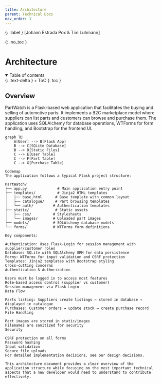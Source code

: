 ```yaml
---
title: Architecture
parent: Technical Docs
nav_order: 1
---
```


{: .label }
[Johann Estrada Pox & Tim Luhmann]

{: .no_toc }
# Architecture

<details open markdown="block">
{: .text-delta }
<summary>Table of contents</summary>
+ ToC
{: toc }
</details>

## Overview

PartWatch is a Flask-based web application that facilitates the buying and selling of automotive parts. It implements a B2C marketplace model where suppliers can list parts and customers can browse and purchase them. The application uses SQLAlchemy for database operations, WTForms for form handling, and Bootstrap for the frontend UI.

```mermaid
graph TD
    A[User] --> B[Flask App]
    B --> C[SQLite Database]
    B --> D[Static Files]
    C --> E[User Table]
    C --> F[Part Table]
    C --> G[Purchase Table]

Codemap
The application follows a typical Flask project structure:

PartWatch/
├── app.py              # Main application entry point
├── templates/          # Jinja2 HTML templates
│   ├── base.html      # Base template with common layout
│   ├── catalogue/     # Part browsing templates
│   └── auth/         # Authentication templates
├── static/            # Static assets
│   ├── css/          # Stylesheets
│   └── images/       # Uploaded part images
├── models/           # SQLAlchemy database models
└── forms/            # WTForms form definitions

Key components:

Authentication: Uses Flask-Login for session management with supplier/customer roles
Database: SQLite with SQLAlchemy ORM for data persistence
Forms: WTForms for input validation and CSRF protection
Templates: Jinja2 templates with Bootstrap styling
Cross-cutting concerns
Authentication & Authorization

Users must be logged in to access most features
Role-based access control (supplier vs customer)
Session management via Flask-Login
Data Flow

Parts listing: Suppliers create listings → stored in database → displayed in catalogue
Purchases: Customer orders → update stock → create purchase record
File Handling

Part images are stored in static/images
Filenames are sanitized for security
Security

CSRF protection on all forms
Password hashing
Input validation
Secure file uploads
For detailed implementation decisions, see our design decisions.

This architecture document provides a clear overview of the application structure while focusing on the most important technical aspects that a new developer would need to understand to contribute effectively.